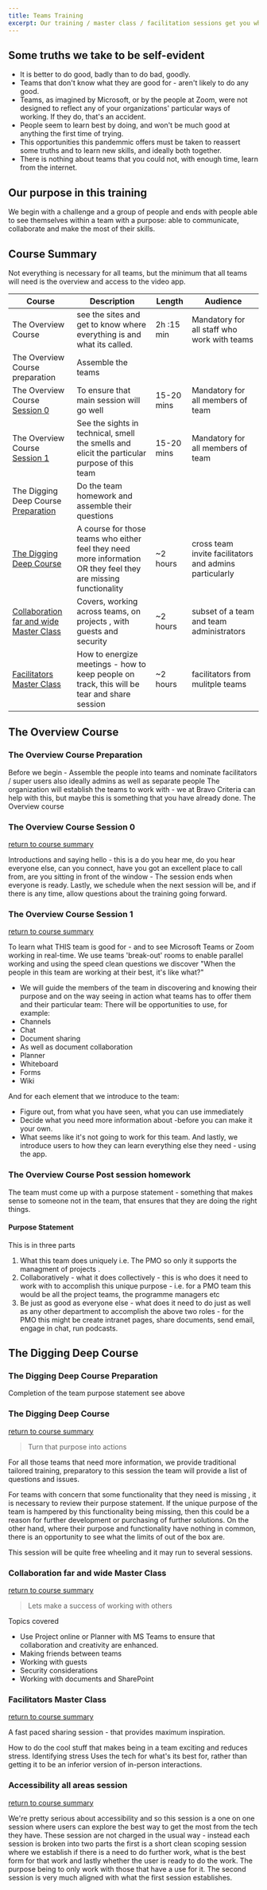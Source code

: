 ```yaml
---
title: Teams Training
excerpt: Our training / master class / facilitation sessions get you where your teams need to be in 
---
```



## Some truths we take to be self-evident


* It is better to do good, badly than to do bad, goodly.
* Teams that don't know what they are good for - aren't likely to do any good.
* Teams, as imagined by Microsoft, or by the people at Zoom, were not designed to reflect any of your organizations' particular ways of working. If they do, that's an accident.
* People seem to learn best by doing, and won't be much good at anything the first time of trying.
* This opportunities this pandemmic offers must be taken to reassert some truths and to learn new skills, and ideally both together.
* There is nothing about teams that you could not, with enough time, learn  from the internet.

## Our purpose in this training

We begin with a challenge and a group of people and ends with people able to see themselves within a team with a purpose: able to communicate, collaborate and make the most of their skills.

## Course Summary
Not everything is necessary for all teams, but the minimum that all teams will need is the overview and access to the video app.

| Course        | Description           | Length  | Audience |
| ------------- |-------------| -----|-----|
| The Overview Course | see the sites and get to know where everything is and what its called. | 2h :15 min | Mandatory for all staff who work with teams |
|The Overview Course preparation | Assemble the teams |||
|The Overview Course  [Session 0](#the-overview-course-session-0)  | To ensure that main session will go well  |15-20 mins| Mandatory for all members of team|
|The Overview Course  [Session 1](#the-overview-course-session-1)  | See the sights in technical, smell the smells and elicit the particular purpose of this team |15-20 mins| Mandatory for all members of team|
|The Digging Deep Course   [Preparation](#the-digging-deep-course-preparation)  |Do the team homework and assemble their questions  ||
|[The Digging Deep Course](#the-digging-deep-course)  |A course for those teams who either feel they need more information OR they feel they are missing functionality |~2 hours | cross team invite facilitators and admins particularly|
|[Collaboration far and wide Master Class](#collaboration-far-and-wide-master-class)  |Covers, working across teams, on projects , with guests and security |~2 hours | subset of a team and team administrators|
|[Facilitators Master Class](#facilitators-master-class)|How to energize meetings - how to keep people on track, this will be tear and share session  | ~2 hours| facilitators from mulitple teams|





## The Overview Course

### The Overview Course Preparation 
Before we begin -  Assemble the people into teams and nominate facilitators  / super users also ideally admins as well as separate people
The organization will establish the teams to work with - we at Bravo Criteria can help with this, but maybe this is something that you have already done. 
The Overview course 

### The Overview Course Session 0 
[return to course summary ](#course-summary)

Introductions and saying hello - this is a do you hear me, do you hear everyone else, can you connect, have you got an excellent place to call from, are you sitting in front of the window - The session ends when everyone is ready. Lastly, we schedule when the next session will be, and if there is any time, allow questions about the training going forward.

### The Overview Course Session 1
[return to course summary ](#course-summary)

To learn what THIS team is good for - and to see Microsoft Teams or Zoom working in real-time. 
We use teams 'break-out' rooms to enable parallel working and using the speed clean questions we discover "When the people in this team are working at their best, it's like what?"
* We will guide the members of the team in discovering and knowing their purpose and on the way seeing in action what teams has to offer them and their particular team:
There will be opportunities to use, for example:
* Channels
* Chat
* Document sharing
* As well as document collaboration 
* Planner  
* Whiteboard 
* Forms
* Wiki

And for each element that we introduce to the team:
* Figure out, from what you have seen, what you can use immediately 
* Decide what you need more information about -before you can make it your own.
* What seems like it's not going to work for this team.
And lastly, we introduce users to how they can learn everything else they need - using the app.

### The Overview Course Post session homework

The team must come up with a purpose statement - something that makes sense to someone not in the team, that ensures that they are doing the right things.

#### Purpose Statement
This is in three parts 
1. What this team does uniquely i.e. The PMO so only it supports the managment of projects .
1. Collaboratively - what it does collectively - this is who does it need to work with to accomplish this unique purpose - i.e. for a PMO team this would be all the project teams, the programme managers etc
1. Be just as good as everyone else - what does it need to do just as well as any other department to accomplish the above two roles - for the PMO  this might be create intranet pages, share documents, send email, engage in chat, run podcasts. 


## The Digging Deep Course 

### The Digging Deep Course Preparation

Completion of the team purpose statement see above


### The Digging Deep Course
[return to course summary ](#course-summary)

> Turn that purpose into actions 

For all those teams that need more information, we provide traditional tailored training, preparatory to this session the team will provide a list of questions and issues.

For teams with concern that some functionality that they need is missing , it is necessary to review their purpose statement. If the unique purpose of the team is hampered by this functionality being missing, then this could be a reason for further development or purchasing of further solutions. On the other hand, where their purpose and functionality have nothing in common, there is an opportunity to see what the limits of out of the box are. 

This session will be quite free wheeling and it may run to several sessions.

### Collaboration far and wide Master Class
[return to course summary ](#course-summary)

> Lets make a success of working with others

Topics covered

* Use Project online or Planner with MS Teams to ensure that collaboration and creativity are enhanced.
* Making friends between teams
* Working with guests
* Security considerations
* Working with documents and SharePoint

### Facilitators Master Class
[return to course summary ](#course-summary)

A fast paced sharing session - that provides maximum inspiration.

How to do the cool stuff that makes being in a team exciting and reduces stress.
Identifying stress
Uses the tech for what's its best for, rather than getting it to be an inferior version of in-person interactions.

### Accessibility all areas session
[return to course summary ](#course-summary)

We're pretty serious about accessibility and so this session is a one on one session where users can explore the best way to get the most from the tech they have.
These session are not charged in the usual way - instead each session is broken into two parts the first is a short clean scoping session where we establish if there is a need to do further work, what is the best form for that work and lastly whether the user is ready to do the work. The purpose being to only work with those that have a use for it. 
The second session is very much aligned with what the first session establishes.
